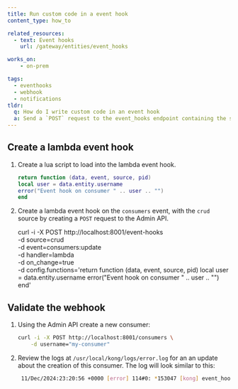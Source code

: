 ```yaml
---
title: Run custom code in a event hook
content_type: how_to

related_resources:
  - text: Event hooks
    url: /gateway/entities/event_hooks

works_on:
    - on-prem

tags:
  - eventhooks
  - webhook
  - notifications
tldr: 
  q: How do I write custom code in an event hook
  a: Send a `POST` request to the event_hooks endpoint containing the source and event for the webhook.
---
```


## Create a lambda event hook

1. Create a lua script to load into the lambda event hook. 

    ```lua
    return function (data, event, source, pid)
    local user = data.entity.username
    error("Event hook on consumer " .. user .. "")
    end
    ```
2. Create a lambda event hook on the `consumers` event, with the `crud` source by creating a `POST` request to the Admin API. 

    curl -i -X POST http://localhost:8001/event-hooks \
        -d source=crud \
        -d event=consumers:update \
        -d handler=lambda \
        -d on_change=true \
        -d config.functions='return function (data, event, source, pid) local user = data.entity.username error("Event hook on consumer " .. user .. "") end'

## Validate the webhook


1. Using the Admin API create a new consumer: 

    ```sh
    curl -i -X POST http://localhost:8001/consumers \
        -d username="my-consumer"
    ```
2. Review the logs at `/usr/local/kong/logs/error.log` for an an update about the creation of this consumer. The log will look similar to this: 
    
    ```sh
     11/Dec/2024:23:20:56 +0000 [error] 114#0: *153047 [kong] event_hooks.lua:190 [string "return function (data, event, source, pid)..."]:3: Event hook on consumer my-consumer, context: ngx.timer, client: 172.19.0.1, server: 0.0.0.0:8001

    ```
